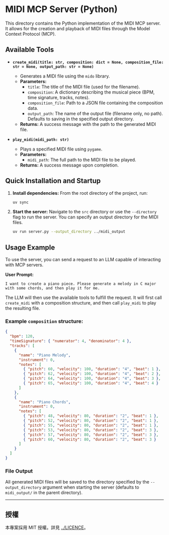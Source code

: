 # MIDI MCP Server (Python)

This directory contains the Python implementation of the MIDI MCP server. It allows for the creation and playback of MIDI files through the Model Context Protocol (MCP).

## Available Tools

- **`create_midi(title: str, composition: dict = None, composition_file: str = None, output_path: str = None)`**

  - Generates a MIDI file using the `mido` library.
  - **Parameters:**
    - `title`: The title of the MIDI file (used for the filename).
    - `composition`: A dictionary describing the musical piece (BPM, time signature, tracks, notes).
    - `composition_file`: Path to a JSON file containing the composition data.
    - `output_path`: The name of the output file (filename only, no path). Defaults to saving in the specified output directory.
  - **Returns:** A success message with the path to the generated MIDI file.

- **`play_midi(midi_path: str)`**
  - Plays a specified MIDI file using `pygame`.
  - **Parameters:**
    - `midi_path`: The full path to the MIDI file to be played.
  - **Returns:** A success message upon completion.

## Quick Installation and Startup

1.  **Install dependencies:**
    From the root directory of the project, run:

    ```bash
    uv sync
    ```

2.  **Start the server:**
    Navigate to the `src` directory or use the `--directory` flag to run the server. You can specify an output directory for the MIDI files.
    ```bash
    uv run server.py --output_directory ../midi_output
    ```

## Usage Example

To use the server, you can send a request to an LLM capable of interacting with MCP servers.

**User Prompt:**

```
I want to create a piano piece. Please generate a melody in C major with some chords, and then play it for me.
```

The LLM will then use the available tools to fulfill the request. It will first call `create_midi` with a composition structure, and then call `play_midi` to play the resulting file.

### Example `composition` structure:

```json
{
  "bpm": 120,
  "timeSignature": { "numerator": 4, "denominator": 4 },
  "tracks": [
    {
      "name": "Piano Melody",
      "instrument": 0,
      "notes": [
        { "pitch": 60, "velocity": 100, "duration": "4", "beat": 1 },
        { "pitch": 62, "velocity": 100, "duration": "4", "beat": 2 },
        { "pitch": 64, "velocity": 100, "duration": "4", "beat": 3 },
        { "pitch": 65, "velocity": 100, "duration": "4", "beat": 4 }
      ]
    },
    {
      "name": "Piano Chords",
      "instrument": 0,
      "notes": [
        { "pitch": 48, "velocity": 80, "duration": "2", "beat": 1 },
        { "pitch": 52, "velocity": 80, "duration": "2", "beat": 1 },
        { "pitch": 55, "velocity": 80, "duration": "2", "beat": 1 },
        { "pitch": 53, "velocity": 80, "duration": "2", "beat": 3 },
        { "pitch": 57, "velocity": 80, "duration": "2", "beat": 3 },
        { "pitch": 60, "velocity": 80, "duration": "2", "beat": 3 }
      ]
    }
  ]
}
```

### File Output

All generated MIDI files will be saved to the directory specified by the `--output_directory` argument when starting the server (defaults to `midi_output/` in the parent directory).

---

## 授權

本專案採用 MIT 授權。詳見 [../LICENCE](../LICENCE)。
